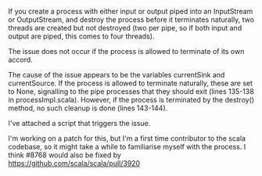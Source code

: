 If you create a process with either input or output piped into an InputStream or OutputStream, and destroy the process before it terminates naturally, two threads are created but not destroyed (two per pipe, so if both input and output are piped, this comes to four threads).

The issue does not occur if the process is allowed to terminate of its own accord.

The cause of the issue appears to be the variables currentSink and currentSource. If the process is allowed to terminate naturally, these are set to None, signalling to the pipe processes that they should exit (lines 135-138 in processImpl.scala). However, if the process is terminated by the destroy() method, no such cleanup is done (lines 143-144).

I've attached a script that triggers the issue.

I'm working on a patch for this, but I'm a first time contributor to the scala codebase, so it might take a while to familiarise myself with the process.
I think #8768 would also be fixed by https://github.com/scala/scala/pull/3920
